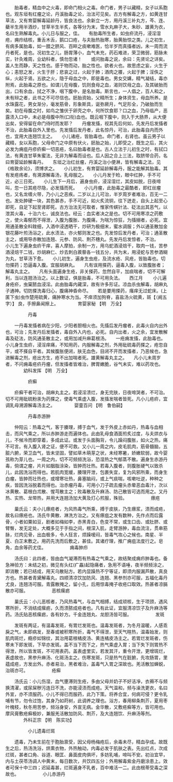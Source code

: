 <!-- { "loadSidebar": true } -->
　　胎毒者，精血中之火毒，即命门相火之毒。命门者，男子以藏精，女子以系胞也。观东垣有红瘤之论，丹溪胎毒之论，治法可见矣。古方有解毒之方，如黄连甘草法，又有育婴解毒延龄丹，皆良法也。余新立一方，用丹溪三补丸方，芩、连、蘗半生用半酒炒，甘草半生半炙，各等分为末，雪水丸麻子大，朱砂、雄黄为衣，名曰生熟解毒丸。小儿日与服之，佳。　　有胎毒所生者，如虫疥流丹，浸淫湿疮，痈疖结核，重舌木舌，鹅口口疮，与夫胎热胎寒，胎黄胎惊之类。儿之初生，有病多属胎毒，如一腊之脐风、百晬之痰嗽难医，恰半岁而真搐者凶，未一周而流丹者死，是也。况初生之儿，肠胃薄小，血气未充，药石难进，荣卫微弱，筋脉未实，针灸难周，业幼科者，慎勿忽诸！　　或问胎毒之说，余曰：先贤论之详矣。盖人生而静，天之性也。感于物而动，胎之性也。欲者火也。故思虑之妄，火生于心；恚怒之发，火生于肝；悲哀之过，火起于肺；酒肉之餍，火起于脾；淫佚之纵，火起于肾。五欲之火，隐于母血之中，即是毒也。男女交媾，精气凝结，毒亦附焉，此胎毒之原也。如谓儿在母腹，饥则食母之血，渴则饮母之血，及其破胎而出，口有余血，拭之不净，咽下腹中，是名胎毒。斯言也，一人倡之，百人和之，未有辩之者，此书之不可尽信也。胚胎资始，父精所生；身体资生，母血所养。是水珠露花，男女渐分，毫发筋骨，形象斯具，诞弥厥月，气足形全，乃破胎而生矣。初在母腹之时，如鸟之雏伏于卵壳之中，何所饮食耶？口之血，乃母临产，恶露渍入口中，未必是母腹中所(口衔)血也。既云咽下腹中，则入于大肠界，从大便出矣，安得留在命门待时而发耶？　　丹瘤发搐，视其先后何如，先发丹后发搐者不治，此胎毒自外入里也。先发搐后发丹者，此名惊丹，可治，此胎毒自内而外也，宜用大连翘饮主之。　　小儿诸疮，皆胎毒也。命门者，右肾也。虽云男子以藏精，女以系胞，父母命门之中原有伏火，胚胎之始，儿即受之，既生之后，其火必发为痈疽丹疹疥癣一切恶疮，名曰胎毒者是也。古人立法于儿初生之时，有拭口法，有黄连甘草朱蜜法，无非为解毒而设也。后人因之合上三法，取脐带合药，名曰育婴延龄解毒丹。　　东垣之治红丝瘤，丹溪之治小便淋，皆有解毒之法，见《格致余论》，须博求之。　　小儿初生，有育婴延龄解毒丹，服之能解其胎毒。其有发疮疡者，有溯源解毒汤，乳母服之。　　小儿丹发于睑，眼中红肿，手不可近，必三日死。　　小儿生下一月后，遍身虫疥，浸淫湿烂，其皮如脱，日夜啼叫，忽一日其疮尽隐，必发搐而死。　　小儿丹瘤，此胎毒之最酷者，即红丝瘤也，又名龙缠火带，乃小儿之恶疾。二岁以上儿可治，半岁周岁者难冶，百无一二也。发处肿硬一块，其色甚赤，手不可近，如火炙流铜，往下迸走，自头上起至心即死，自足下起至肾即死。古方治法无可取者，惟家传蜞针法、砭法出其恶气，以泄其火毒，十治六七，诚良法也。经云：血实者决之是也。切不可用寒凉之药敷之，使火毒郁而不得泄，入腹为腹胀、为腹痛，为喘为惊狂，为搐搦者，必死。宜用通圣散全料銼细，入酒中浸透晒干，炒研为极细末，蜜水调服；外以通圣散加金银花藤叶煎汤浴之，此水渍法，亦火郁则发之也。先发惊后发丹者，可治；通圣散主之，或用导赤散加连翘、元参、防风、荆芥穗丸。先发丹后发惊者，不治。　　小儿生下遍身虫疥干痒，喜人摩拍，余制一方，用乌蛇酒浸焙干，取肉一钱，苦参酒浸焙干二钱，炒胡麻仁、炒去刺白蒺藜各一钱五分，共为末，用浸蛇与苦参酒糊为丸，甘草汤下愈。　　小儿初生，遍身生虫疮，及流水疮、风疮，皆胎毒也。切勿搽药；恐逼毒入腹。宜服胡麻丸。　　凡有误用搽药，逼毒入腹，以致腹胀者；解毒丸主之。　　凡有头面遍身生疮，非关搽药，忽然自平，加痰喘者，切不可解利，当以连翘汤治之。以上数证，俱是胎毒，不可用灸法。　　西江月
　　小儿遍身疮疥，虫窠脓血浸淫。此由胎毒内藏深，故有许多形证。凉血杀虫解毒，胡麻丸子通神。切防搽洗毒归心，腹痛神昏命尽。　　若是要用搽药，瘙痒无过蛇床。(上匿下虫)虫作楚用硫黄，痛肿寒水为当。不痒须加狗脊，喜盐汤火硫黄，斑【（阙五字）】 良，手擦鼻闻擦上。
　　　　育婴家秘 【明　万全】

　　　　　丹毒

　　一丹毒发搐者病在少阳，少阳者胆相火也。先搐后发丹瘤者，此毒火自内出外也，可治；先发丹后发搐者，毒自外入内也，必死。自内出者，火之余，宜发散解毒及砭法，防风通圣散主之，或用加减升麻葛根汤。　　一疮痈发搐，此胎毒也。小儿身生虫疥，浸淫痒痛，不知用药，内服解毒之剂，外用砒硫毒药搽之，疮忽自平，或不搽自平者。其候腹胀便闭，肤无血色，目闭不开而发搐者，乃恶候也，急进解毒之剂，疮出方生，疮不出加喘者死。雄黄解毒丸主之。　　凡小儿未周岁者，不问痈毒疮疥丹瘤，但发搐者皆难治，脾胃嫩脆，谷气未实，难以药攻也。
　　　　幼科发挥 【明　万全】

　　　　　疥癣

　　疥癣干者可治，胡麻丸主之。若浸淫溃烂，身无完肤，日夜啼哭者，不可治。切不可用砒硫粉汞为药搽之，使毒气乘虚入腹，发搐发喘者皆死。凡小儿疮疥，宜调乳母溯源解毒汤主之。
　　　　婴童百问 【明　鲁伯嗣】

　　　　　丹毒赤游肿

　　仲阳云：热毒之气，客于腠理，搏于血气，发于外皮上赤如丹，热毒与血相击，而风气乘之，所以赤肿游走而遍体也。此由乳母食酒面煎炙过度，与夫烘衣与儿，不候冷而即穿着，多成此证。或发于头面胸背，令儿躁闷腹胀，如火之热，痛不可言。有入腹入肾之证，便不可救。又小儿一周之内，皮毛肌肉，筋骨髓脑，五脏六腑，荣卫血气，皆未坚固，譬如草木萌芽之状，未经寒暑，娇嫩软弱，故今婴孩称为芽儿也。一周之内，切不可频频洗浴，恐湿热之气郁蒸不散。遍身生赤游丹毒，倘谓之瘤，片片如胭脂涂染，皆肿而壮热。若毒入腹者，则腹胀硬气以致杀儿，此因洗浴而得也。若肌肉宽缓，腠理开泄，包裹失宜，复为风邪所乘，而身生白瘤，皆肿而壮热也，或增寒壮热，鼻塞脑闷，或上气痰喘，咳嗽吐逆，种种之疾，皆因洗浴脱着而得也。治赤瘤丹毒，可用小刀子疏去瘤头赤晕恶血毒汁，次以冰黄散、葛根白朮散、惺芎散主之；败毒散及升麻汤、防己散皆可选而用之。又丹热、实热、龙带热，并用大连翘汤加大黄及灯心煎服，殊验。
　　　　　瘭疮

　　巢氏云：夫小儿瘭疮者，为风热毒气所乘，搏于皮肤，乃生瘭浆，溃而成疮，故名曰瘭疮也。汤氏牛黄散、淋洗方治之。又有瘭疽之发有数种，先作点而后露骨，小者如粟如豆，剧者如梅如李，赤黑青白，色变不常，或生口齿、或肚脐、或臂臀，发无定处，大概多见于手指之间，根深入肌，走臂游肿，毒血流注，贯串筋脉，烂肉见骨，出血极多，令人狂言，烦躁嗳闷，皆毒气攻心之候也。南星、半夏、白芷末敷之。用药先洗而后敷之，甚佳。其诸疗理，推广痈疽法度行之。皂角，血余等药尤佳。
　　　　　痈毒肿疖

　　汤氏曰：此四者，皆由血气凝滞而有热毒之气乘之，故结聚成痈疖肿毒也。备急神验方：未结之初，微见有头红(疒畾)起隐痛者，急用不语唾，夜半频频涂之，即消散；若已结成，用天乌散贴方。若内显躁热不宁等证，即须内服漏芦散，真良方也。热甚者青黛解毒丸，四顺清凉饮加防风、连翘、黑参剂亦可服，五福化毒丹尤良，连翘汤可服。青露散掩之，留小孔，后用惊毒掩子收疮口取效。热甚者凉膈散亦可服。
　　　　　恶核瘰疬

　　巢氏云：小儿恶核者，乃风热毒气，与血气相搏，结成顽核，生于项颈，遇风寒所折，不消结成瘰疬，久而溃脓成疮者也。凡有此证，宜服清凉饮子及升麻汤等药。汤氏贴恶核瘰疬，各有妙方。千金连翘丸、龙胆汤皆可服。
　　　　　发斑

　　发斑有两证，有温毒发斑，有胃烂发斑也。温毒发斑者，为冬月温暖，人感乖戾之气，未即病发，至春或被积寒所折，毒气不得泄，至天气暄热，温毒始发，则肌肉斑烂，瘾疹如锦纹，其治用葛根橘皮汤、黄连橘皮汤主之。若胃烂发斑者，伤寒未下即发斑，下早亦发斑。盖不当下而下之，热气乘虚入胃；当下失下则胃热不得泄，所以皆发斑，不可用表药。盖表虚里实，若发其汗，重令开泄，更增斑烂，表虚故也，黑参升麻汤、化斑汤主之。伤寒发斑，只是热气在脏腑，先攻肠胃，里蕴成疮，方发出外。赤者易治，黑者难治，盖毒气入胃之深故也。羌活散加蝉蜕，治斑亦可。
　　　　　疮癣

　　汤氏云：小儿伤湿，血气壅滞则生疮，多由父母并奶子不好洁凈，衣褥不与频换清濯，或尿屎秽污连日不洗，亦能浸渍而成疮。天气温和，频与澡洗更衣，名曰外宣，亦不须服药。小儿不得已而服药，此乃下策。将养合宜，何病可侵？更令乳哺有节，勿令过饱，其身乃如莳树，此调养之理也。浴方，春用柳条荆芥，夏用枣叶槐枝，秋冬用苦参，频浴身安，外宣无病。金华散，又敷疮癣等方，皆可用也。摩风膏敷疮癣极妙，兼服羌活散加防风、荆芥，及大连翘饮、升麻汤等剂。
　　　　外科正宗 【明　陈实功】

　　　　　小儿遗毒烂斑

　　遗毒，乃未生前在于胞胎禀受，因父母杨梅疮后，余毒未尽，精血孕成。故既生之后，热汤洗浴，烘熏衣物，外热触动，内毒必发于肌肤之表。先出红点，次成烂斑，甚者口角、谷道、眼匡、鼻面皮肉俱坏，多妨乳哺，啼叫不安。初治宜早，内与土茯苓汤调人中黄末，每日数次，共饮四五分；外用解毒紫金丹磨涂患上。效者可保十中三四；迟延毒甚，烂斑遍身不乳者，百中难活一二。此由根蒂受毒之深故也。
　　　　　小儿赤游丹

